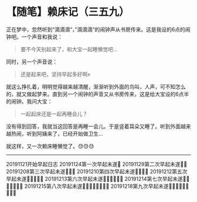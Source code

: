# 【随笔】赖床记（三五九）

正在梦中，忽然听到“滴滴滴“，”滴滴滴“的闹钟声从书房传来。这是我设的6点的闹钟吧。一个声音和我说：

> 要不今天别起来了，和大宝一起睡懒觉吧...

同时，另一个声音说：

> 还是起来吧，坚持早起多好啊✊

就这么挣扎着，明明觉得越来越清醒，渐渐听到外面的鸟叫，人声，可不知怎么的，就又做起梦来。直到另一个闹钟的声音又从书房传来，这是给大宝设的6点半的闹钟。我问大宝：

> 一起起床还是一起再睡会儿？

没有得到回答，我就当这回答是再睡一会儿。于是竖着耳朵又睡了。听到外面越来越热闹，听到阿姨来了，已经开始做卫生...

就这样，又一次赖床睡懒觉了。😓😓😓

----

20191121开始早起日志
20191124第一次早起未遂💪
20191129第二次早起未遂💪💪
20191208第三次早起未遂💪💪💪
20191210第四次早起未遂💪💪💪💪
20191212第五次早起未遂💪💪💪💪💪
20191213第六次早起未遂💪💪💪💪💪💪
20191214第七次早起未遂💪💪💪💪💪💪💪
20191215第八次早起未遂💪💪💪💪💪💪💪💪
20191218第九次早起未遂💪💪💪💪💪💪💪💪💪



